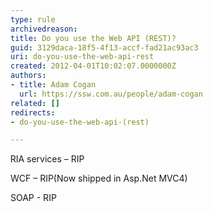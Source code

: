 ```yaml
---
type: rule
archivedreason: 
title: Do you use the Web API (REST)?
guid: 3129daca-18f5-4f13-accf-fad21ac93ac3
uri: do-you-use-the-web-api-rest
created: 2012-04-01T10:02:07.0000000Z
authors:
- title: Adam Cogan
  url: https://ssw.com.au/people/adam-cogan
related: []
redirects:
- do-you-use-the-web-api-(rest)

---
```



<p class="MsoListParagraph" style="text-indent&#58;-0.25in;"><span lang="EN-AU">&#160; &#160; &#160;&#160;RIA services – RIP</span></p>

<p><span lang="EN-AU">WCF – RIP(Now shipped in Asp.Net MVC4)</span></p>

<p><span lang="EN-AU">SOAP - RIP</span></p>

<br><excerpt class='endintro'></excerpt><br>



